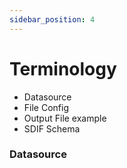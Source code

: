 ```yaml
---
sidebar_position: 4
---
```

# Terminology

- Datasource
- File Config
- Output File example
- SDIF Schema



### Datasource
